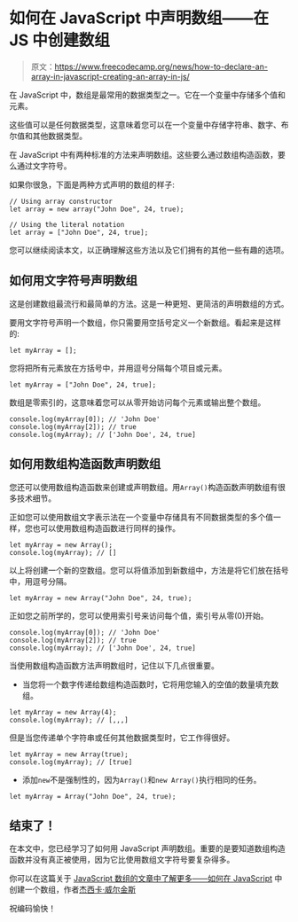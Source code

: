# 如何在 JavaScript 中声明数组——在 JS 中创建数组

> 原文：<https://www.freecodecamp.org/news/how-to-declare-an-array-in-javascript-creating-an-array-in-js/>

在 JavaScript 中，数组是最常用的数据类型之一。它在一个变量中存储多个值和元素。

这些值可以是任何数据类型，这意味着您可以在一个变量中存储字符串、数字、布尔值和其他数据类型。

在 JavaScript 中有两种标准的方法来声明数组。这些要么通过数组构造函数，要么通过文字符号。

如果你很急，下面是两种方式声明的数组的样子:

```
// Using array constructor
let array = new array("John Doe", 24, true);

// Using the literal notation
let array = ["John Doe", 24, true]; 
```

您可以继续阅读本文，以正确理解这些方法以及它们拥有的其他一些有趣的选项。

## 如何用文字符号声明数组

这是创建数组最流行和最简单的方法。这是一种更短、更简洁的声明数组的方式。

要用文字符号声明一个数组，你只需要用空括号定义一个新数组。看起来是这样的:

```
let myArray = []; 
```

您将把所有元素放在方括号中，并用逗号分隔每个项目或元素。

```
let myArray = ["John Doe", 24, true]; 
```

数组是零索引的，这意味着您可以从零开始访问每个元素或输出整个数组。

```
console.log(myArray[0]); // 'John Doe'
console.log(myArray[2]); // true
console.log(myArray); // ['John Doe', 24, true] 
```

## 如何用数组构造函数声明数组

您还可以使用数组构造函数来创建或声明数组。用`Array()`构造函数声明数组有很多技术细节。

正如您可以使用数组文字表示法在一个变量中存储具有不同数据类型的多个值一样，您也可以使用数组构造函数进行同样的操作。

```
let myArray = new Array();
console.log(myArray); // [] 
```

以上将创建一个新的空数组。您可以将值添加到新数组中，方法是将它们放在括号中，用逗号分隔。

```
let myArray = new Array("John Doe", 24, true); 
```

正如您之前所学的，您可以使用索引号来访问每个值，索引号从零(0)开始。

```
console.log(myArray[0]); // 'John Doe'
console.log(myArray[2]); // true
console.log(myArray); // ['John Doe', 24, true] 
```

当使用数组构造函数方法声明数组时，记住以下几点很重要。

*   当您将一个数字传递给数组构造函数时，它将用您输入的空值的数量填充数组。

```
let myArray = new Array(4);
console.log(myArray); // [,,,] 
```

但是当您传递单个字符串或任何其他数据类型时，它工作得很好。

```
let myArray = new Array(true);
console.log(myArray); // [true] 
```

*   添加`new`不是强制性的，因为`Array()`和`new Array()`执行相同的任务。

```
let myArray = Array("John Doe", 24, true); 
```

## 结束了！

在本文中，您已经学习了如何用 JavaScript 声明数组。重要的是要知道数组构造函数并没有真正被使用，因为它比使用数组文字符号要复杂得多。

你可以在这篇关于 [JavaScript 数组的文章中了解更多——如何在 JavaScript](https://www.freecodecamp.org/news/how-to-create-an-array-in-javascript/) 中创建一个数组，作者[杰西卡·威尔金斯](https://www.freecodecamp.org/news/author/jessica-wilkins/)

祝编码愉快！